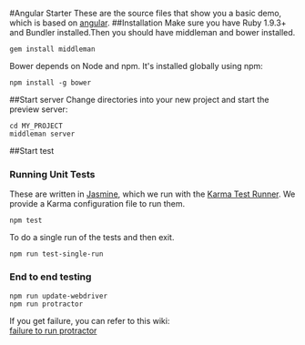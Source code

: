 #Angular Starter
These are the source files that show you a basic demo, which is based on [angular](https://github.com/angular/angular.js).
##Installation
Make sure you have Ruby 1.9.3+ and Bundler installed.Then you should have middleman and bower installed.

    gem install middleman
Bower depends on Node and npm. It's installed globally using npm:

    npm install -g bower
##Start server
Change directories into your new project and start the preview server:

    cd MY_PROJECT
    middleman server
##Start test
### Running Unit Tests
These are written in
[Jasmine](https://github.com/pivotal/jasmine.git), which we run with the [Karma Test Runner](https://github.com/karma-runner/karma). We provide a Karma configuration file to run them.

    npm test
To do a single run of the tests and then exit.

    npm run test-single-run
### End to end testing

    npm run update-webdriver
    npm run protractor
If you get failure, you can refer to this wiki:<br>
[failure to run protractor](https://github.com/wendycan/angular-starter/wiki/Error-to-run-protractor)
